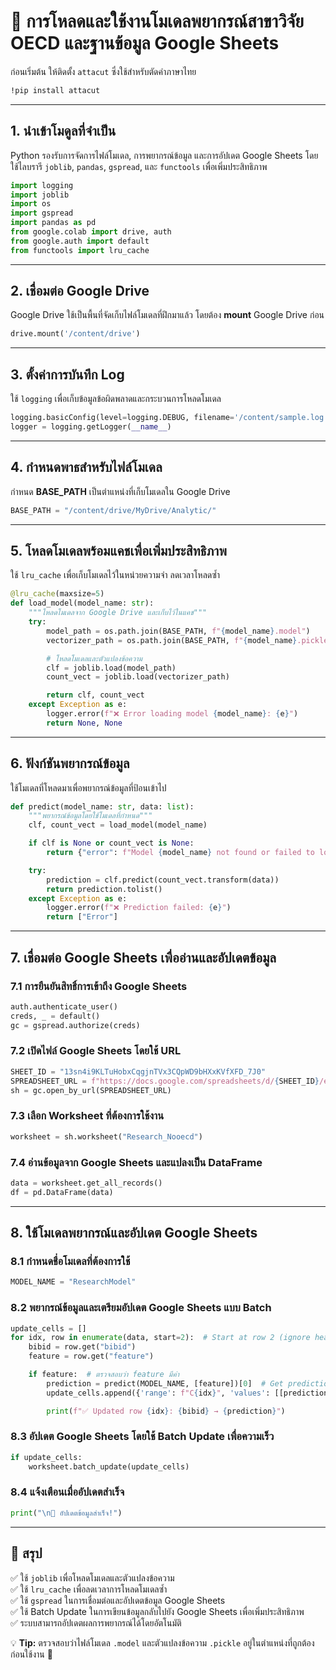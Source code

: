 # **📌 การโหลดและใช้งานโมเดลพยากรณ์สาขาวิจัย OECD และฐานข้อมูล Google Sheets**

ก่อนเริ่มต้น ให้ติดตั้ง `attacut` ซึ่งใช้สำหรับตัดคำภาษาไทย

```bash
!pip install attacut
```

---

## **1. นำเข้าโมดูลที่จำเป็น**
Python รองรับการจัดการไฟล์โมเดล, การพยากรณ์ข้อมูล และการอัปเดต Google Sheets โดยใช้ไลบรารี `joblib`, `pandas`, `gspread`, และ `functools` เพื่อเพิ่มประสิทธิภาพ

```python
import logging
import joblib
import os
import gspread
import pandas as pd
from google.colab import drive, auth
from google.auth import default
from functools import lru_cache
```

---

## **2. เชื่อมต่อ Google Drive**
Google Drive ใช้เป็นพื้นที่จัดเก็บไฟล์โมเดลที่ฝึกมาแล้ว โดยต้อง **mount** Google Drive ก่อน

```python
drive.mount('/content/drive')
```

---

## **3. ตั้งค่าการบันทึก Log**
ใช้ `logging` เพื่อเก็บข้อมูลข้อผิดพลาดและกระบวนการโหลดโมเดล

```python
logging.basicConfig(level=logging.DEBUG, filename='/content/sample.log', format="%(asctime)s - %(levelname)s - %(message)s")
logger = logging.getLogger(__name__)
```

---

## **4. กำหนดพาธสำหรับไฟล์โมเดล**
กำหนด **BASE_PATH** เป็นตำแหน่งที่เก็บโมเดลใน Google Drive

```python
BASE_PATH = "/content/drive/MyDrive/Analytic/"
```

---

## **5. โหลดโมเดลพร้อมแคชเพื่อเพิ่มประสิทธิภาพ**
ใช้ `lru_cache` เพื่อเก็บโมเดลไว้ในหน่วยความจำ ลดเวลาโหลดซ้ำ

```python
@lru_cache(maxsize=5)
def load_model(model_name: str):
    """โหลดโมเดลจาก Google Drive และเก็บไว้ในแคช"""
    try:
        model_path = os.path.join(BASE_PATH, f"{model_name}.model")
        vectorizer_path = os.path.join(BASE_PATH, f"{model_name}.pickle")

        # โหลดโมเดลและตัวแปลงข้อความ
        clf = joblib.load(model_path)
        count_vect = joblib.load(vectorizer_path)

        return clf, count_vect
    except Exception as e:
        logger.error(f"❌ Error loading model {model_name}: {e}")
        return None, None
```

---

## **6. ฟังก์ชันพยากรณ์ข้อมูล**
ใช้โมเดลที่โหลดมาเพื่อพยากรณ์ข้อมูลที่ป้อนเข้าไป

```python
def predict(model_name: str, data: list):
    """พยากรณ์ข้อมูลโดยใช้โมเดลที่กำหนด"""
    clf, count_vect = load_model(model_name)

    if clf is None or count_vect is None:
        return {"error": f"Model {model_name} not found or failed to load"}

    try:
        prediction = clf.predict(count_vect.transform(data))
        return prediction.tolist()
    except Exception as e:
        logger.error(f"❌ Prediction failed: {e}")
        return ["Error"]
```

---

## **7. เชื่อมต่อ Google Sheets เพื่ออ่านและอัปเดตข้อมูล**

### **7.1 การยืนยันสิทธิ์การเข้าถึง Google Sheets**
```python
auth.authenticate_user()
creds, _ = default()
gc = gspread.authorize(creds)
```

### **7.2 เปิดไฟล์ Google Sheets โดยใช้ URL**
```python
SHEET_ID = "13sn4i9KLTuHobxCqgjnTVx3CQpWD9bHXxKVfXFD_7J0"
SPREADSHEET_URL = f"https://docs.google.com/spreadsheets/d/{SHEET_ID}/edit"
sh = gc.open_by_url(SPREADSHEET_URL)
```

### **7.3 เลือก Worksheet ที่ต้องการใช้งาน**
```python
worksheet = sh.worksheet("Research_Nooecd")
```

### **7.4 อ่านข้อมูลจาก Google Sheets และแปลงเป็น DataFrame**
```python
data = worksheet.get_all_records()
df = pd.DataFrame(data)
```

---

## **8. ใช้โมเดลพยากรณ์และอัปเดต Google Sheets**

### **8.1 กำหนดชื่อโมเดลที่ต้องการใช้**
```python
MODEL_NAME = "ResearchModel"
```

### **8.2 พยากรณ์ข้อมูลและเตรียมอัปเดต Google Sheets แบบ Batch**
```python
update_cells = []
for idx, row in enumerate(data, start=2):  # Start at row 2 (ignore header)
    bibid = row.get("bibid")
    feature = row.get("feature")

    if feature:  # ตรวจสอบว่า feature มีค่า
        prediction = predict(MODEL_NAME, [feature])[0]  # Get prediction
        update_cells.append({'range': f"C{idx}", 'values': [[prediction]]})  # Prepare batch update

        print(f"✅ Updated row {idx}: {bibid} → {prediction}")
```

### **8.3 อัปเดต Google Sheets โดยใช้ Batch Update เพื่อความเร็ว**
```python
if update_cells:
    worksheet.batch_update(update_cells)
```

### **8.4 แจ้งเตือนเมื่ออัปเดตสำเร็จ**
```python
print("\n🎉 อัปเดตข้อมูลสำเร็จ!")
```

---

## **📌 สรุป**
✅ ใช้ `joblib` เพื่อโหลดโมเดลและตัวแปลงข้อความ  
✅ ใช้ `lru_cache` เพื่อลดเวลาการโหลดโมเดลซ้ำ  
✅ ใช้ `gspread` ในการเชื่อมต่อและอัปเดตข้อมูล Google Sheets  
✅ ใช้ Batch Update ในการเขียนข้อมูลกลับไปยัง Google Sheets เพื่อเพิ่มประสิทธิภาพ  
✅ ระบบสามารถอัปเดตผลการพยากรณ์ได้โดยอัตโนมัติ  

💡 **Tip:** ตรวจสอบว่าไฟล์โมเดล `.model` และตัวแปลงข้อความ `.pickle` อยู่ในตำแหน่งที่ถูกต้องก่อนใช้งาน 🚀

